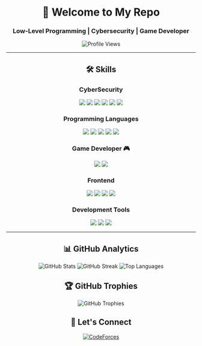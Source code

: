 <div align="center">
  
  # 👋 Welcome to My Repo

  ### Low-Level Programming | Cybersecurity | Game Developer

  ![Profile Views](https://komarev.com/ghpvc/?username=Kurosue&color=blueviolet&style=for-the-badge)
</div>

---

<h2 align="center">🛠️ Skills</h2>

<div align="center">

  ### CyberSecurity
  <img src="https://img.shields.io/badge/-Linux-FCC624?style=for-the-badge&logo=linux&logoColor=black" />
  <img src="https://img.shields.io/badge/-C-A8B9CC?style=for-the-badge&logo=c&logoColor=white" />
  <img src="https://img.shields.io/badge/-Assembly-00599C?style=for-the-badge&logo=c%2B%2B&logoColor=white" />
  <img src="https://img.shields.io/badge/-Penetration_Testing-9C27B0?style=for-the-badge&logo=kalilinux&logoColor=white" /> 
  <img src="https://img.shields.io/badge/-Reverse_Engineering-FF9800?style=for-the-badge&logo=ghidra&logoColor=white" /> 
  <img src="https://img.shields.io/badge/-Binary_Exploitation-795548?style=for-the-badge&logo=pwntools&logoColor=white" /> 

  ### Programming Languages
  <img src="https://img.shields.io/badge/-Python-3776AB?style=for-the-badge&logo=python&logoColor=white" />
  <img src="https://img.shields.io/badge/-Rust-000000?style=for-the-badge&logo=rust&logoColor=white" />
  <img src="https://img.shields.io/badge/-Go-00ADD8?style=for-the-badge&logo=go&logoColor=white" />
  <img src="https://img.shields.io/badge/-JavaScript-F7DF1E?style=for-the-badge&logo=javascript&logoColor=black" />
  <img src="https://img.shields.io/badge/-TypeScript-3178C6?style=for-the-badge&logo=typescript&logoColor=white" />

  ### Game Developer 🎮
  <img src="https://img.shields.io/badge/-C%23-239120?style=for-the-badge&logo=csharp&logoColor=white" /> 
  <img src="https://img.shields.io/badge/-Unity-000000?style=for-the-badge&logo=unity&logoColor=white" />

  ### Frontend
  <img src="https://img.shields.io/badge/-HTML5-E34F26?style=for-the-badge&logo=html5&logoColor=white" />
  <img src="https://img.shields.io/badge/-CSS3-1572B6?style=for-the-badge&logo=css3&logoColor=white" />
  <img src="https://img.shields.io/badge/-React-61DAFB?style=for-the-badge&logo=react&logoColor=black" />
  <img src="https://img.shields.io/badge/-Tailwind-38B2AC?style=for-the-badge&logo=tailwind-css&logoColor=white" />

  ### Development Tools
  <img src="https://img.shields.io/badge/-Git-F05032?style=for-the-badge&logo=git&logoColor=white" />
  <img src="https://img.shields.io/badge/-VS_Code-007ACC?style=for-the-badge&logo=visual-studio-code&logoColor=white" />
  <img src="https://img.shields.io/badge/-Docker-2496ED?style=for-the-badge&logo=docker&logoColor=white" />
</div>

---

<h2 align="center">📊 GitHub Analytics</h2>

<div align="center">
  <img src="https://github-readme-stats.vercel.app/api?username=Kurosue&show_icons=true&theme=dracula&hide_border=true&count_private=true" alt="GitHub Stats" />
  
  <img src="https://github-readme-streak-stats.herokuapp.com/?user=Kurosue&theme=dracula&hide_border=true" alt="GitHub Streak" />
  
  <img src="https://github-readme-stats.vercel.app/api/top-langs/?username=Kurosue&layout=compact&theme=dracula&hide_border=true" alt="Top Languages" />
</div>

<h2 align="center">🏆 GitHub Trophies</h2>

<div align="center">
  <img src="https://github-profile-trophy.vercel.app/?username=Kurosue&theme=dracula&column=4&margin-w=15&margin-h=15&no-frame=true" alt="GitHub Trophies" />
</div>

<h2 align="center">🤝 Let's Connect</h2>

<div align="center">
  <a href="https://codeforces.com/profile/Kurond">
    <img src="https://img.shields.io/badge/-CodeForces-1F8ACB?style=for-the-badge&logo=codeforces&logoColor=white" alt="CodeForces" />
  </a>
</div>
